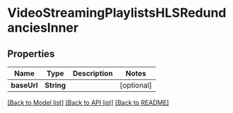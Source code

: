 # VideoStreamingPlaylistsHLSRedundanciesInner

## Properties
Name | Type | Description | Notes
------------ | ------------- | ------------- | -------------
**baseUrl** | **String** |  | [optional] 

[[Back to Model list]](../README.md#documentation-for-models) [[Back to API list]](../README.md#documentation-for-api-endpoints) [[Back to README]](../README.md)


